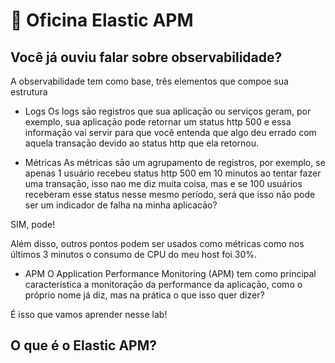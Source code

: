 <a name="HOLTitle"></a>

# 🚀 Oficina Elastic APM

<a name="Overview"></a>

## Você já ouviu falar sobre observabilidade? ##

A observabilidade tem como base, três elementos que compoe sua estrutura

- Logs
Os logs sāo registros que sua aplicaçāo ou serviços geram, por exemplo, sua aplicaçāo pode retornar um status http 500 e essa informaçāo vai servir para que você entenda que algo deu errado com aquela transaçāo devido ao status http que ela retornou. 

- Métricas
As métricas sāo um agrupamento de registros, por exemplo, se apenas 1 usuário recebeu status http 500 em 10 minutos ao tentar fazer uma transaçāo, isso nao me diz muita coisa, mas e se 100 usuários receberam esse status nesse mesmo período, será que isso nāo pode ser um indicador de falha na minha aplicacāo?

SIM, pode!

Além disso, outros pontos podem ser usados como métricas como nos últimos 3 minutos o consumo de CPU do meu host foi 30%.

- APM
O Application Performance Monitoring (APM) tem como principal característica a monitoraçāo da performance da aplicaçāo, como o próprio nome já diz, mas na prática o que isso quer dizer?

É isso que vamos aprender nesse lab!


## O que é o Elastic APM? ##



